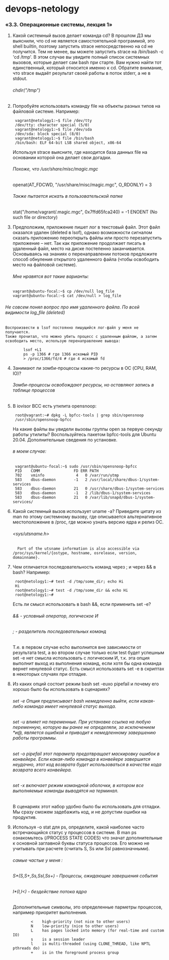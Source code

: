 # devops-netology

### «3.3. Операционные системы, лекция 1»
1. Какой системный вызов делает команда cd? В прошлом ДЗ мы выяснили, что cd не является самостоятельной программой, это shell builtin, поэтому запустить strace непосредственно на cd не получится. Тем не менее, вы можете запустить strace на /bin/bash -c 'cd /tmp'. В этом случае вы увидите полный список системных вызовов, которые делает сам bash при старте. Вам нужно найти тот единственный, который относится именно к cd. Обратите внимание, что strace выдаёт результат своей работы в поток stderr, а не в stdout.
    ###### chdir("/tmp")
    
2. Попробуйте использовать команду file на объекты разных типов на файловой системе. Например:

        vagrant@netology1:~$ file /dev/tty
        /dev/tty: character special (5/0)
        vagrant@netology1:~$ file /dev/sda
        /dev/sda: block special (8/0)
        vagrant@netology1:~$ file /bin/bash
        /bin/bash: ELF 64-bit LSB shared object, x86-64        
   Используя strace выясните, где находится база данных file на основании которой она делает свои догадки.
   ###### Похоже, что /usr/share/misc/magic.mgc
    openat(AT_FDCWD, "/usr/share/misc/magic.mgc", O_RDONLY) = 3
   ###### Также пытается искать в пользовательской папке
    stat("/home/vagrant/.magic.mgc", 0x7ffd65fca240) = -1 ENOENT (No such file or directory) 

3.  Предположим, приложение пишет лог в текстовый файл. Этот файл оказался удален (deleted в lsof), однако возможности сигналом сказать приложению переоткрыть файлы или просто перезапустить приложение – нет. Так как приложение продолжает писать в удаленный файл, место на диске постепенно заканчивается. Основываясь на знаниях о перенаправлении потоков предложите способ обнуления открытого удаленного файла (чтобы освободить место на файловой системе).
    ###### Мне нравятся вот такие варианты:
    
        vagrant@ubuntu-focal:~$ cp /dev/null log_file
        vagrant@ubuntu-focal:~$ cat /dev/null > log_file
   
   ###### Не совсем понял вопрос про имя удаленного файла.  По всей видимости log_file (deleted)
    Воспроизвести в lsof постоянно пишущийся лог-файл у меня не получается.
    Также прочитал, что можно убить процесс с удаленным файлом, а затем освободить место, использую перенаправление вывода:
            
            lsof +L1
            ps -p 1366 # где 1366 искомый PID
            > /proc/1366/fd/4 # где 4 искомый fd
    
4. Занимают ли зомби-процессы какие-то ресурсы в ОС (CPU, RAM, IO)?
    ###### Зомби-процессы освобождают ресурсы, но оставляют запись в таблице процессов
        
5. В iovisor BCC есть утилита opensnoop:

        root@vagrant:~# dpkg -L bpfcc-tools | grep sbin/opensnoop
        /usr/sbin/opensnoop-bpfcc

    На какие файлы вы увидели вызовы группы open за первую секунду работы утилиты? Воспользуйтесь пакетом bpfcc-tools для Ubuntu 20.04. Дополнительные сведения по установке.
    
   ###### в моем случае:
        vagrant@ubuntu-focal:~$ sudo /usr/sbin/opensnoop-bpfcc
        PID    COMM               FD ERR PATH
        702    vminfo              4   0 /var/run/utmp
        583    dbus-daemon        -1   2 /usr/local/share/dbus-1/system-services
        583    dbus-daemon        21   0 /usr/share/dbus-1/system-services
        583    dbus-daemon        -1   2 /lib/dbus-1/system-services
        583    dbus-daemon        21   0 /var/lib/snapd/dbus-1/system-services/
    
6. Какой системный вызов использует uname -a? Приведите цитату из man по этому системному вызову, где описывается альтернативное местоположение в /proc, где можно узнать версию ядра и релиз ОС.

    ###### <sys/utsname.h>
         Part of the utsname information is also accessible via /proc/sys/kernel/{ostype, hostname, osrelease, version,
       domainname}.      
   
7. Чем отличается последовательность команд через ; и через && в bash? Например:
        
        root@netology1:~# test -d /tmp/some_dir; echo Hi
        Hi
        root@netology1:~# test -d /tmp/some_dir && echo Hi
        root@netology1:~#
      Есть ли смысл использовать в bash &&, если применить set -e?
    ###### && - условный оператор, логическое И
    ###### ;  - разделитель последовательных команд
    Т.е. в первом случае echo выполнится вне зависимости от результата test, а во втором случае только если test будет успешным
    set -e нет смысла использовать с логическим И, т.к. эта опция выполнит выход из выполнения команд, если хотя бы одна команда вернет ненулевой статус.
    Есть смысл использовать set -e в скриптах в некоторых случаях при отладке.
    
 8. Из каких опций состоит режим bash set -euxo pipefail и почему его хорошо было бы использовать в сценариях?
 
    ###### set -e Опция предписывает bash немедленно выйти, если какая-либо команда имеет ненулевой статус выхода.
    ###### set -u влияет на переменные. При установке ссылка на любую переменную, которую вы ранее не определяли, за исключением $* и$@, является ошибкой и приводит к немедленному завершению работы программы.
    ###### set -o pipefail этот параметр предотвращает маскировку ошибок в конвейере. Если какая-либо команда в конвейере завершится неудачно, этот код возврата будет использоваться в качестве кода возврата всего конвейера.
    ###### set -x включает режим командной оболочки, в котором все выполняемые команды выводятся на терминал.
    
    В сценариях этот набор удобно было бы использовать для отладки. Мы сразу сможем задебажить код, и не допустим ошибки на продуктив.
        
 9. Используя -o stat для ps, определите, какой наиболее часто встречающийся статус у процессов в системе. В man ps ознакомьтесь (/PROCESS STATE CODES) что значат дополнительные к основной заглавной буквы статуса процессов. Его можно не учитывать при расчете (считать S, Ss или Ssl равнозначными).
    ###### самые частые у меня :
    ###### S*(S,S+,Ss,Ssl,Ss+) - Процессы, ожидающие завершения события
    ###### I*(I,I<) - бездействие потока ядра
    Дополнительные символы, это определенные парметры процессов, например приоритет выполнения.
                
                <    high-priority (not nice to other users)
                N    low-priority (nice to other users)
                L    has pages locked into memory (for real-time and custom IO)
                s    is a session leader
                l    is multi-threaded (using CLONE_THREAD, like NPTL pthreads do)
                +    is in the foreground process group
    